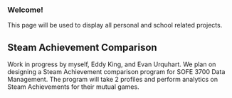 ### Welcome!
This page will be used to display all personal and school related projects.

## Steam Achievement Comparison
Work in progress by myself, Eddy King, and Evan Urquhart. We plan on designing a Steam Achievement comparison program for SOFE 3700 Data Management. The program will take 2 profiles and perform analytics on Steam Achievements for their mutual games. 